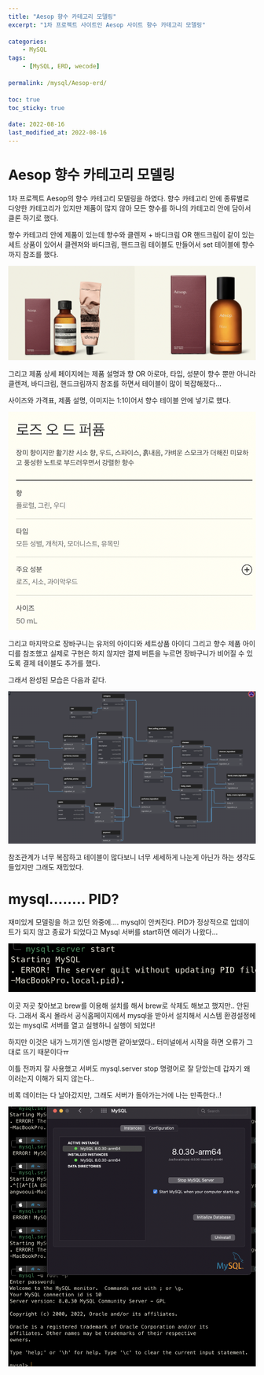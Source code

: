 ```yaml
---
title: "Aesop 향수 카테고리 모델링"
excerpt: "1차 프로젝트 사이트인 Aesop 사이트 향수 카테고리 모델링"

categories:
    - MySQL
tags:
    - [MySQL, ERD, wecode]

permalink: /mysql/Aesop-erd/

toc: true
toc_sticky: true

date: 2022-08-16
last_modified_at: 2022-08-16
---
```


# Aesop 향수 카테고리 모델링

1차 프로젝트 Aesop의 향수 카테고리 모델링을 하였다. 향수 카테고리 안에 종류별로 다양한 카테고리가 있지만 제품이 많지 않아 모든 향수를 하나의 카테고리 안에 담아서 클론 하기로 했다.

향수 카테고리 안에 제품이 있는데 향수와 클렌져 + 바디크림 OR 핸드크림이 같이 있는 세트 상품이 있어서 클렌져와 바디크림, 핸드크림 테이블도 만들어서 set 테이블에 향수까지 참조를 했다.

![](../../assets/images/posts_img/DATABASE/2022-08-16-aesop-erd1.png)

그리고 제품 상세 페이지에는 제품 설명과 향 OR 아로마, 타입, 성분이 향수 뿐만 아니라 클렌져, 바디크림, 핸드크림까지 참조를 하면서 테이블이 많이 복잡해졌다...

사이즈와 가격표, 제품 설명, 이미지는 1:1이어서 향수 테이블 안에 넣기로 했다.

![](../../assets/images/posts_img/DATABASE/2022-08-16-aesop-erd2.png)

그리고 마지막으로 장바구니는 유저의 아이디와 세트상품 아이디 그리고 향수 제품 아이디를 참조했고 실제로 구현은 하지 않지만 결제 버튼을 누르면 장바구니가 비어질 수 있도록 결제 테이블도 추가를 했다.

그래서 완성된 모습은 다음과 같다.

![](../../assets/images/posts_img/DATABASE/2022-08-16-aesop-erd.png)

참조관계가 너무 복잡하고 테이블이 많다보니 너무 세세하게 나눈게 아닌가 하는 생각도 들었지만 그래도 재밌었다.

# mysql........ PID?

재미있게 모델링을 하고 있던 와중에.... mysql이 안켜진다. PID가 정상적으로 업데이트가 되지 않고 종료가 되었다고 Mysql 서버를 start하면 에러가 나왔다...

![](../../assets/images/posts_img/DATABASE/2022-08-16-aesop-erd3.png)

이곳 저곳 찾아보고 brew를 이용해 설치를 해서 brew로 삭제도 해보고 했지만.. 안된다. 그래서 혹시 몰라서 공식홈페이지에서 mysql을 받아서 설치해서 시스템 환경설정에 있는 mysql로 서버를 열고 실행하니 실행이 되었다!

하지만 이것은 내가 느끼기엔 임시방편 같아보였다.. 터미널에서 시작을 하면 오류가 그대로 뜨기 때문이다ㅠ

이틀 전까지 잘 사용했고 서버도 mysql.server stop 명령어로 잘 닫았는데 갑자기 왜 이러는지 이해가 되지 않는다..

비록 데이터는 다 날아갔지만, 그래도 서버가 돌아가는거에 나는 만족한다..!

![](../../assets/images/posts_img/DATABASE/2022-08-16-aesop-erd4.png)
